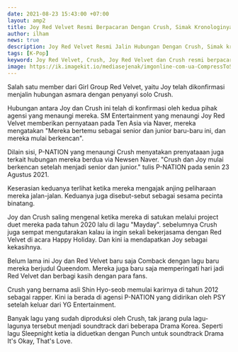 ```yaml
---
date: 2021-08-23 15:43:00 +07:00
layout: amp2
title: Joy Red Velvet Resmi Berpacaran Dengan Crush, Simak Kronologinya
author: ilham
news: true
description: Joy Red Velvet Resmi Jalin Hubungan Dengan Crush, Simak kronologi mereka yang mulai bertemu sebagai senior dan junior.
tags: [K-Pop]
keyword: Joy Red Velvet, Crush, Joy Red Velvet dan Crush resmi berpacaran
image: https://ik.imagekit.io/mediasejenak/imgonline-com-ua-CompressToSize-EPAz1Cv3iKnKOFv_LJyWZCE6T.jpg
---
```

Salah satu member dari Girl Group Red Velvet, yaitu Joy telah dikonfirmasi menjalin hubungan asmara dengan penyanyi solo Crush.

Hubungan antara Joy dan Crush ini telah di konfirmasi oleh kedua pihak agensi yang menaungi mereka. SM Entertainment yang menaungi Joy Red Velvet memberikan pernyataan pada Ten Asia via Naver, mereka mengatakan "Mereka bertemu sebagai senior dan junior baru-baru ini, dan mereka mulai berkencan".

Dilain sisi, P-NATION yang menaungi Crush menyatakan prenyataaan juga terkait hubungan mereka berdua via Newsen Naver. "Crush dan Joy mulai berkencan setelah menjadi senior dan junior." tulis P-NATION pada senin 23 Agustus 2021.

Keserasian keduanya terlihat ketika mereka mengajak anjing peliharaan mereka jalan-jalan. Keduanya juga disebut-sebut sebagai sesama pecinta binatang.

Joy dan Crush saling mengenal ketika mereka di satukan melalui project duet mereka pada tahun 2020 lalu di lagu "Mayday". sebelumnya Crush juga sempat mengutarakan kalau ia ingin sekali bekerjasama dengan Red Velvet di acara Happy Holiday. Dan kini ia mendapatkan Joy sebagai kekasihnya.

Belum lama ini Joy dan Red Velvet baru saja Comback dengan lagu baru mereka berjudul Queendom. Mereka juga baru saja memperingati hari jadi Red Velvet dan berbagi kasih dengan para fans.

Crush yang bernama asli Shin Hyo-seob memulai karirnya di tahun 2012 sebagai rapper. Kini ia berada di agensi P-NATION yang didirikan oleh PSY setelah keluar dari YG Entertainment.

Banyak lagu yang sudah diproduksi oleh Crush, tak jarang pula lagu-lagunya tersebut menjadi soundtrack dari beberapa Drama Korea. Seperti lagu Sleepnight ketia ia diduetkan dengan Punch untuk soundtrack Drama It's Okay, That's Love.
